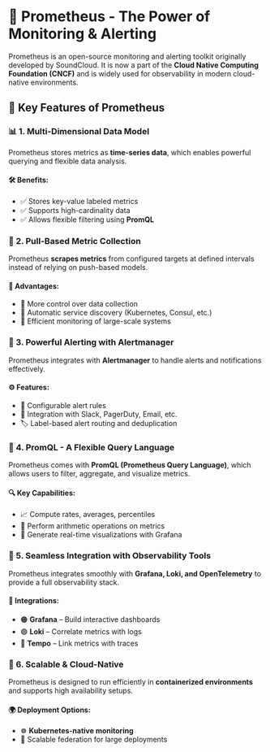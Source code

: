 # 📡 Prometheus - The Power of Monitoring & Alerting

Prometheus is an open-source monitoring and alerting toolkit originally developed by SoundCloud. It is now a part of the **Cloud Native Computing Foundation (CNCF)** and is widely used for observability in modern cloud-native environments.

## 🔑 Key Features of Prometheus

### 📊 1. Multi-Dimensional Data Model
Prometheus stores metrics as **time-series data**, which enables powerful querying and flexible data analysis.

#### 🛠️ Benefits:
- ✅ Stores key-value labeled metrics
- ✅ Supports high-cardinality data
- ✅ Allows flexible filtering using **PromQL**

### 🔄 2. Pull-Based Metric Collection
Prometheus **scrapes metrics** from configured targets at defined intervals instead of relying on push-based models.

#### 🚀 Advantages:
- 📌 More control over data collection
- 🔄 Automatic service discovery (Kubernetes, Consul, etc.)
- 📡 Efficient monitoring of large-scale systems

### 🔔 3. Powerful Alerting with Alertmanager
Prometheus integrates with **Alertmanager** to handle alerts and notifications effectively.

#### ⚙️ Features:
- 🔔 Configurable alert rules
- 📩 Integration with Slack, PagerDuty, Email, etc.
- 🏷️ Label-based alert routing and deduplication

### 📜 4. PromQL - A Flexible Query Language
Prometheus comes with **PromQL (Prometheus Query Language)**, which allows users to filter, aggregate, and visualize metrics.

#### 🔍 Key Capabilities:
- 📈 Compute rates, averages, percentiles
- 🔄 Perform arithmetic operations on metrics
- 🔎 Generate real-time visualizations with Grafana

### 🔗 5. Seamless Integration with Observability Tools
Prometheus integrates smoothly with **Grafana, Loki, and OpenTelemetry** to provide a full observability stack.

#### 🔗 Integrations:
- 🟠 **Grafana** – Build interactive dashboards
- 🟣 **Loki** – Correlate metrics with logs
- 🔵 **Tempo** – Link metrics with traces

### 🚀 6. Scalable & Cloud-Native
Prometheus is designed to run efficiently in **containerized environments** and supports high availability setups.

#### 🌍 Deployment Options:
- ☸️ **Kubernetes-native monitoring**
- 🏢 Scalable federation for large deployments
